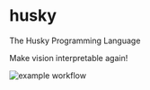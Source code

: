 # husky
The Husky Programming Language

Make vision interpretable again!

![example workflow](https://github.com/xiyuzhai/husky/action/workflows/rust.yml/badge.svg)

